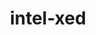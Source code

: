 ---
title: "intel-xed"
layout: cache
categories: [package, develop]
meta: {"versions": ["2023.07.09"], "compilers": ["gcc@=11.4.0"], "oss": ["ubuntu20.04"], "platforms": ["linux"], "targets": ["x86_64_v3"], "stacks": ["e4s", "e4s-rocm-external", "root"], "num_specs": 4, "num_specs_by_stack": {"root": 4, "e4s": 4, "e4s-rocm-external": 4}}
spec_details: [{"hash": "v2hxa3brr3p5vtkwbei7kafap5hzbngx", "compiler": "gcc@=11.4.0", "versions": ["2023.07.09"], "os": "ubuntu20.04", "platform": "linux", "target": "x86_64_v3", "variants": ["build_system=generic", "~debug", "+pic"], "stacks": ["root", "e4s", "e4s-rocm-external"], "size": "-", "tarball": "https://binaries.spack.io/develop/build_cache/linux-ubuntu20.04-x86_64_v3/gcc-11.4.0/intel-xed-2023.07.09/linux-ubuntu20.04-x86_64_v3-gcc-11.4.0-intel-xed-2023.07.09-v2hxa3brr3p5vtkwbei7kafap5hzbngx.spack"}, {"hash": "kaahk7aom7sgj7djay34gbmf2b2754ts", "compiler": "gcc@=11.4.0", "versions": ["2023.07.09"], "os": "ubuntu20.04", "platform": "linux", "target": "x86_64_v3", "variants": ["build_system=generic", "~debug", "+pic"], "stacks": ["root", "e4s", "e4s-rocm-external"], "size": "-", "tarball": "https://binaries.spack.io/develop/build_cache/linux-ubuntu20.04-x86_64_v3/gcc-11.4.0/intel-xed-2023.07.09/linux-ubuntu20.04-x86_64_v3-gcc-11.4.0-intel-xed-2023.07.09-kaahk7aom7sgj7djay34gbmf2b2754ts.spack"}, {"hash": "ohu54ueq6mztqw4d6ix4q4ndc7sgxa6j", "compiler": "gcc@=11.4.0", "versions": ["2023.07.09"], "os": "ubuntu20.04", "platform": "linux", "target": "x86_64_v3", "variants": ["build_system=generic", "~debug", "+pic"], "stacks": ["root", "e4s", "e4s-rocm-external"], "size": "-", "tarball": "https://binaries.spack.io/develop/build_cache/linux-ubuntu20.04-x86_64_v3/gcc-11.4.0/intel-xed-2023.07.09/linux-ubuntu20.04-x86_64_v3-gcc-11.4.0-intel-xed-2023.07.09-ohu54ueq6mztqw4d6ix4q4ndc7sgxa6j.spack"}, {"hash": "yax4zlpiswd2uh5cw4zkohmupmum375f", "compiler": "gcc@=11.4.0", "versions": ["2023.07.09"], "os": "ubuntu20.04", "platform": "linux", "target": "x86_64_v3", "variants": ["build_system=generic", "~debug", "+pic"], "stacks": ["root", "e4s", "e4s-rocm-external"], "size": "-", "tarball": "https://binaries.spack.io/develop/build_cache/linux-ubuntu20.04-x86_64_v3/gcc-11.4.0/intel-xed-2023.07.09/linux-ubuntu20.04-x86_64_v3-gcc-11.4.0-intel-xed-2023.07.09-yax4zlpiswd2uh5cw4zkohmupmum375f.spack"}]
---